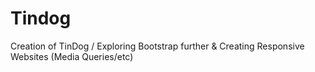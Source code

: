 # Tindog

Creation of TinDog / Exploring Bootstrap further & Creating Responsive Websites (Media Queries/etc)
